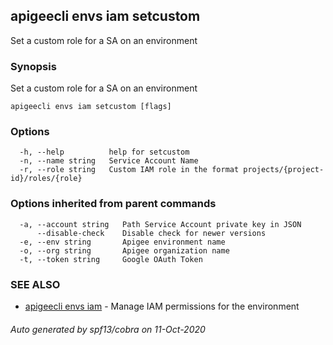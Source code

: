 ## apigeecli envs iam setcustom

Set a custom role for a SA on an environment

### Synopsis

Set a custom role for a SA on an environment

```
apigeecli envs iam setcustom [flags]
```

### Options

```
  -h, --help          help for setcustom
  -n, --name string   Service Account Name
  -r, --role string   Custom IAM role in the format projects/{project-id}/roles/{role}
```

### Options inherited from parent commands

```
  -a, --account string   Path Service Account private key in JSON
      --disable-check    Disable check for newer versions
  -e, --env string       Apigee environment name
  -o, --org string       Apigee organization name
  -t, --token string     Google OAuth Token
```

### SEE ALSO

* [apigeecli envs iam](apigeecli_envs_iam.md)	 - Manage IAM permissions for the environment

###### Auto generated by spf13/cobra on 11-Oct-2020
